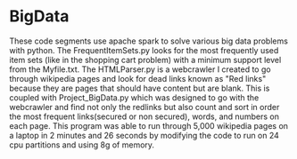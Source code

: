 # BigData

These code segments use apache spark to solve various big data problems with python. The FrequentItemSets.py looks for the most frequently used item sets (like in the shopping cart problem) with a minimum support level from the Myfile.txt. The HTMLParser.py is a webcrawler I created to go through wikipedia pages and look for dead links known as "Red links" because they are pages that should have content but are blank. This is coupled with Project_BigData.py which was designed to go with the webcrawler and find not only the redlinks but also count and sort in order the most frequent links(secured or non secured), words, and numbers on each page. This program was able to run through 5,000 wikipedia pages on a laptop in 2 minutes and 26 seconds by modifying the code to run on 24 cpu partitions and using 8g of memory.
